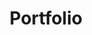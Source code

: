 ---
templateKey: portfolio-page
description: Portfolio
title: Portfolio
projects:
  - title: Climb Smart
    description: A site to curate climbing training knowledge and provide an app to run training routines
    image: /img/climbsmart.png
    url: https://climbsmart.netlify.com
    projectDescription: Using GatsbyJS along with NetlifyCMS, I created a portal where I can upload different workouts and climbing terms for climbers to use.  Then, using ReactJS, I built and interactive app that allows a user to build and run different climbing routines, all chosen from the routines uploaded via NetlifyCMS.  New workouts and functionality are still being added
  - title: Alex Brooks Photography
    description: A site to showcase the work of a local photographer
    image: /img/alexbrooksphotography.png
    url: https://alexbrooksphotography.netlify.com
    projectDescription: Built using a GatsbyJS theme to showcase pictures and share the story behind the picture.  Using NetlifyCMS, the photography has access to a portal where he can upload pictures and add content to the site.
---